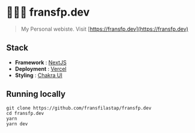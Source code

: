 # 🧑🏻‍💻 fransfp.dev

> My Personal webiste. Visit [https://fransfp.dev](https://fransfp.dev)

## Stack

- **Framework** : [NextJS](https://nextjs.org)
- **Deployment** : [Vercel](https://vercel.com)
- **Styling** : [Chakra UI](https://chakra-ui.com)

## Running locally

```shell
git clone https://github.com/fransfilastap/fransfp.dev
cd fransfp.dev
yarn
yarn dev
```